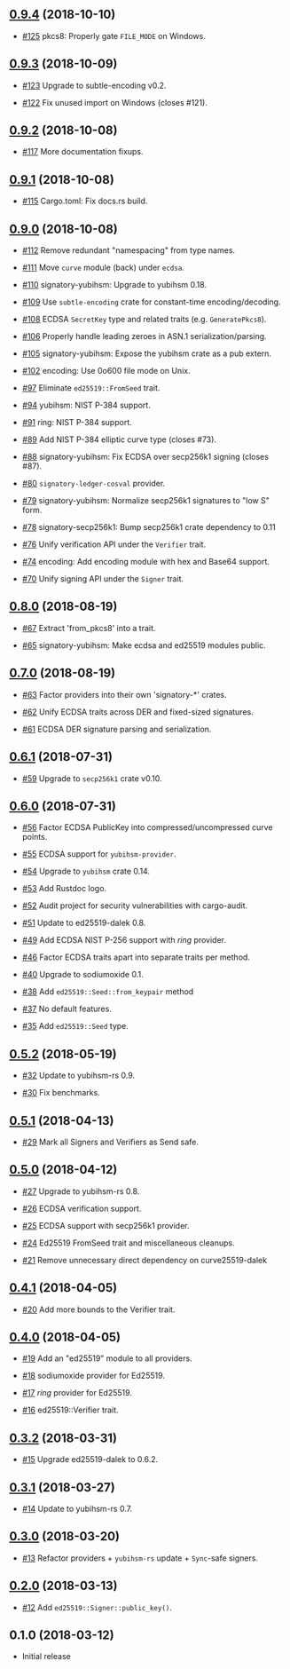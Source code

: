 ## [0.9.4] (2018-10-10)

[0.9.4]: https://github.com/tendermint/signatory/pull/126

* [#125](https://github.com/tendermint/signatory/pull/125)
  pkcs8: Properly gate `FILE_MODE` on Windows.

## [0.9.3] (2018-10-09)

[0.9.3]: https://github.com/tendermint/signatory/pull/124

* [#123](https://github.com/tendermint/signatory/pull/123)
  Upgrade to subtle-encoding v0.2.

* [#122](https://github.com/tendermint/signatory/pull/122)
  Fix unused import on Windows (closes #121).

## [0.9.2] (2018-10-08)

[0.9.2]: https://github.com/tendermint/signatory/pull/118

* [#117](https://github.com/tendermint/signatory/pull/117)
  More documentation fixups.

## [0.9.1] (2018-10-08)

[0.9.1]: https://github.com/tendermint/signatory/pull/116

* [#115](https://github.com/tendermint/signatory/pull/115)
  Cargo.toml: Fix docs.rs build.

## [0.9.0] (2018-10-08)

[0.9.0]: https://github.com/tendermint/signatory/pull/114

* [#112](https://github.com/tendermint/signatory/pull/112)
  Remove redundant "namespacing" from type names.

* [#111](https://github.com/tendermint/signatory/pull/111)
  Move `curve` module (back) under `ecdsa`.

* [#110](https://github.com/tendermint/signatory/pull/109)
  signatory-yubihsm: Upgrade to yubihsm 0.18.

* [#109](https://github.com/tendermint/signatory/pull/109)
  Use `subtle-encoding` crate for constant-time encoding/decoding.

* [#108](https://github.com/tendermint/signatory/pull/108)
  ECDSA `SecretKey` type and related traits (e.g. `GeneratePkcs8`).

* [#106](https://github.com/tendermint/signatory/pull/106)
  Properly handle leading zeroes in ASN.1 serialization/parsing.

* [#105](https://github.com/tendermint/signatory/pull/106)
  signatory-yubihsm: Expose the yubihsm crate as a pub extern.

* [#102](https://github.com/tendermint/signatory/pull/102)
  encoding: Use 0o600 file mode on Unix.

* [#97](https://github.com/tendermint/signatory/pull/97)
  Eliminate `ed25519::FromSeed` trait.

* [#94](https://github.com/tendermint/signatory/pull/94)
  yubihsm: NIST P-384 support.

* [#91](https://github.com/tendermint/signatory/pull/94)
  ring: NIST P-384 support.

* [#89](https://github.com/tendermint/signatory/pull/89)
  Add NIST P-384 elliptic curve type (closes #73).

* [#88](https://github.com/tendermint/signatory/pull/88)
  signatory-yubihsm: Fix ECDSA over secp256k1 signing (closes #87).

* [#80](https://github.com/tendermint/signatory/pull/80)
  `signatory-ledger-cosval` provider.

* [#79](https://github.com/tendermint/signatory/pull/79)
  signatory-yubihsm: Normalize secp256k1 signatures to "low S" form.

* [#78](https://github.com/tendermint/signatory/pull/78)
  signatory-secp256k1: Bump secp256k1 crate dependency to 0.11

* [#76](https://github.com/tendermint/signatory/pull/76)
  Unify verification API under the `Verifier` trait.

* [#74](https://github.com/tendermint/signatory/pull/74)
  encoding: Add encoding module with hex and Base64 support.

* [#70](https://github.com/tendermint/signatory/pull/70)
  Unify signing API under the `Signer` trait.

## [0.8.0] (2018-08-19)

[0.8.0]: https://github.com/tendermint/signatory/compare/v0.7.0...v0.8.0

* [#67](https://github.com/tendermint/signatory/pull/67)
  Extract 'from_pkcs8' into a trait.

* [#65](https://github.com/tendermint/signatory/pull/65)
  signatory-yubihsm: Make ecdsa and ed25519 modules public.

## [0.7.0] (2018-08-19)

[0.7.0]: https://github.com/tendermint/signatory/compare/v0.6.1...v0.7.1

* [#63](https://github.com/tendermint/signatory/pull/63)
  Factor providers into their own 'signatory-*' crates.

* [#62](https://github.com/tendermint/signatory/pull/62)
  Unify ECDSA traits across DER and fixed-sized signatures.

* [#61](https://github.com/tendermint/signatory/pull/61)
  ECDSA DER signature parsing and serialization.

## [0.6.1] (2018-07-31)

[0.6.1]: https://github.com/tendermint/signatory/compare/v0.6.0...v0.6.1

* [#59](https://github.com/tendermint/signatory/pull/59)
  Upgrade to `secp256k1` crate v0.10.

## [0.6.0] (2018-07-31)

[0.6.0]: https://github.com/tendermint/signatory/compare/v0.5.2...v0.6.0

* [#56](https://github.com/tendermint/signatory/pull/56)
  Factor ECDSA PublicKey into compressed/uncompressed curve points.

* [#55](https://github.com/tendermint/signatory/pull/55)
  ECDSA support for `yubihsm-provider`.

* [#54](https://github.com/tendermint/signatory/pull/54)
  Upgrade to `yubihsm` crate 0.14.

* [#53](https://github.com/tendermint/signatory/pull/53)
  Add Rustdoc logo.

* [#52](https://github.com/tendermint/signatory/pull/52)
  Audit project for security vulnerabilities with cargo-audit.

* [#51](https://github.com/tendermint/signatory/pull/49)
  Update to ed25519-dalek 0.8.

* [#49](https://github.com/tendermint/signatory/pull/49)
  Add ECDSA NIST P-256 support with *ring* provider.

* [#46](https://github.com/tendermint/signatory/pull/46)
  Factor ECDSA traits apart into separate traits per method.

* [#40](https://github.com/tendermint/signatory/pull/40)
  Upgrade to sodiumoxide 0.1.

* [#38](https://github.com/tendermint/signatory/pull/38)
  Add `ed25519::Seed::from_keypair` method

* [#37](https://github.com/tendermint/signatory/pull/37)
  No default features.

* [#35](https://github.com/tendermint/signatory/pull/35)
  Add `ed25519::Seed` type.

## [0.5.2] (2018-05-19)

[0.5.2]: https://github.com/tendermint/signatory/compare/v0.5.1...v0.5.2

* [#32](https://github.com/tendermint/signatory/pull/32)
  Update to yubihsm-rs 0.9.

* [#30](https://github.com/tendermint/signatory/pull/30)
  Fix benchmarks.

## [0.5.1] (2018-04-13)

[0.5.1]: https://github.com/tendermint/signatory/compare/v0.5.0...v0.5.1

* [#29](https://github.com/tendermint/signatory/pull/29)
  Mark all Signers and Verifiers as Send safe.

## [0.5.0] (2018-04-12)

[0.5.0]: https://github.com/tendermint/signatory/compare/v0.4.1...v0.5.0

* [#27](https://github.com/tendermint/signatory/pull/27)
  Upgrade to yubihsm-rs 0.8.

* [#26](https://github.com/tendermint/signatory/pull/26)
  ECDSA verification support.

* [#25](https://github.com/tendermint/signatory/pull/25)
  ECDSA support with secp256k1 provider.

* [#24](https://github.com/tendermint/signatory/pull/24)
  Ed25519 FromSeed trait and miscellaneous cleanups.

* [#21](https://github.com/tendermint/signatory/pull/21)
  Remove unnecessary direct dependency on curve25519-dalek

## [0.4.1] (2018-04-05)

[0.4.1]: https://github.com/tendermint/signatory/compare/v0.4.0...v0.4.1

* [#20](https://github.com/tendermint/signatory/pull/20)
  Add more bounds to the Verifier trait.

## [0.4.0] (2018-04-05)

[0.4.0]: https://github.com/tendermint/signatory/compare/v0.3.2...v0.4.0

* [#19](https://github.com/tendermint/signatory/pull/19)
  Add an "ed25519" module to all providers.

* [#18](https://github.com/tendermint/signatory/pull/18)
  sodiumoxide provider for Ed25519.
  
* [#17](https://github.com/tendermint/signatory/pull/17)
  *ring* provider for Ed25519.

* [#16](https://github.com/tendermint/signatory/pull/16)
  ed25519::Verifier trait.

## [0.3.2] (2018-03-31)

[0.3.2]: https://github.com/tendermint/signatory/compare/v0.3.1...v0.3.2

* [#15](https://github.com/tendermint/signatory/pull/15)
  Upgrade ed25519-dalek to 0.6.2.

## [0.3.1] (2018-03-27)

[0.3.1]: https://github.com/tendermint/signatory/compare/v0.3.0...v0.3.1

* [#14](https://github.com/tendermint/signatory/pull/14)
  Update to yubihsm-rs 0.7.

## [0.3.0] (2018-03-20)

[0.3.0]: https://github.com/tendermint/signatory/compare/v0.2.0...v0.3.0

* [#13](https://github.com/tendermint/signatory/pull/13)
  Refactor providers + `yubihsm-rs` update + `Sync`-safe signers.

## [0.2.0] (2018-03-13)

[0.2.0]: https://github.com/tendermint/signatory/compare/v0.1.0...v0.2.0

* [#12](https://github.com/tendermint/signatory/pull/12)
  Add `ed25519::Signer::public_key()`.

## 0.1.0 (2018-03-12)

* Initial release
